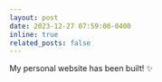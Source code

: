 ```yaml
---
layout: post
date: 2023-12-27 07:59:00-0400
inline: true
related_posts: false
---
```


My personal website has been built! :sparkles:
